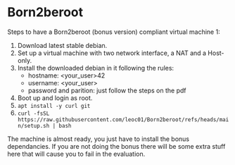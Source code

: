 # Born2beroot

Steps to have a Born2beroot (bonus version) compliant virtual machine 1:
1. Download latest stable debian.
2. Set up a virtual machine with two network interface, a NAT and a Host-only.
3. Install the downloaded debian in it following the rules:
    - hostname: <your_user>42
    - username: <your_user>
    - password and parition: just follow the steps on the pdf
4. Boot up and login as root.
5. `apt install -y curl git`
6. `curl -fsSL https://raw.githubusercontent.com/leoc01/Born2beroot/refs/heads/main/setup.sh | bash`

The machine is almost ready, you just have to install the bonus dependancies. If you are not doing the bonus there will be some extra stuff here that will cause you to fail in the evaluation.
